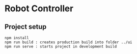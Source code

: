 # Robot Controller

## Project setup
```
npm install
npm run build : creates production build into folder ../ui
npm run serve : starts project in development build
```
